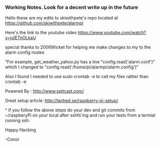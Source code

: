 <h3>Working Notes. Look for a decent write up in the future</h3>

Hello these are my edits to skiwithpete's repo located at https://github.com/skiwithpete/alarmpi

Here's the link to the youtube video https://www.youtube.com/watch?v=julETnOLkaU

special thanks to 2006Wicket for helping me make changes to my to the alarm config routes
  
  "For example, get_weather_yahoo.py has a line "config.read('alarm.conf')" which I changed to           "config.read('/home/pi/alarmpi/alarm.config')"
  
  
Also I found I needed to use sudo crontab -e to call my files rather than crontab -e


Powered By : http://www.spitcast.com/

Great setup article: http://lanhed.se/raspberry-pi-setup/

^ if you follow the above steps do your dev and git commits from ~/raspberyPi on your local after sshfs'ing and run your tests from a termial running ssh.



Happy Hacking

-Conor 
